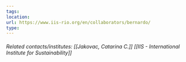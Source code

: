 ```yaml
---
tags: 
location: 
url: https://www.iis-rio.org/en/collaborators/bernardo/
type:
---
```

###### Related contacts/institutes: [[Jakovac, Catarina C.]] [[IIS - International Institute for Sustainability]]
